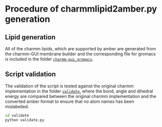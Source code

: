 # Procedure of charmmlipid2amber.py generation
## Lipid generation
All of the charmm lipids, which are supported by amber are generated from the
charmm-GUI membrane builder and the corresponding file for gromacs is included
in the folder [`charmm-gui_gromacs`](https://github.com/xiki-tempula/gmx_lipid17.ff/tree/master/g_charmm4lipid17/charmm-gui_gromacs).

## Script validation
The validation of the script is tested against the original charmm implementation
in the folder [`validate`](https://github.com/xiki-tempula/gmx_lipid17.ff/tree/master/g_charmm4lipid17/validate), where the bond, angle and dihedral energy are compared
between the original charmm implementation and the converted amber format to ensure
that no atom names has been mislabelled.

```bash
cd validate
python validate.py
```
